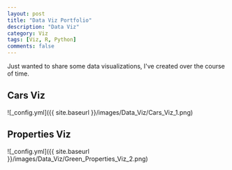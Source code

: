 ```yaml
---
layout: post
title: "Data Viz Portfolio"
description: "Data Viz"
category: Viz
tags: [Viz, R, Python]
comments: false
---
```


Just wanted to share some data visualizations, I've created over the course of time.

## Cars Viz

![_config.yml]({{ site.baseurl }}/images/Data_Viz/Cars_Viz_1.png)

## Properties Viz

![_config.yml]({{ site.baseurl }}/images/Data_Viz/Green_Properties_Viz_2.png)
